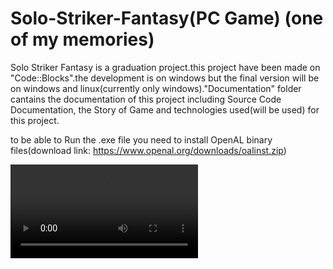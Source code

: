 # Solo-Striker-Fantasy(PC Game) (one of my memories)

Solo Striker Fantasy is a graduation project.this project have been made on "Code::Blocks".the development is on windows but the final version will be on windows and linux(currently only windows)."Documentation" folder cantains the documentation of this project including Source Code Documentation, the Story of Game and technologies used(will be used) for this project. 

to be able to Run the .exe file you need to install OpenAL binary files(download link: https://www.openal.org/downloads/oalinst.zip) 

<video src="https://www.youtube.com/watch?v=kHhcIYJ5m7k"/>
